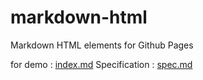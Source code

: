 # markdown-html

Markdown HTML elements for Github Pages

for demo : [index.md](./index.md)
Specification : [spec.md](./spec.md)
